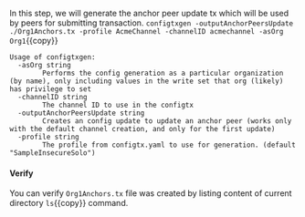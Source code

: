In this step, we will generate the anchor peer update tx which will be used by peers for submitting transaction.
`configtxgen -outputAnchorPeersUpdate ./Org1Anchors.tx -profile AcmeChannel -channelID acmechannel -asOrg Org1`{{copy}}

```
Usage of configtxgen:
  -asOrg string
        Performs the config generation as a particular organization (by name), only including values in the write set that org (likely) has privilege to set
  -channelID string
        The channel ID to use in the configtx
  -outputAnchorPeersUpdate string
        Creates an config update to update an anchor peer (works only with the default channel creation, and only for the first update)
  -profile string
        The profile from configtx.yaml to use for generation. (default "SampleInsecureSolo")
```

#### Verify
You can verify `Org1Anchors.tx` file was created by listing content of current directory `ls`{{copy}} command.